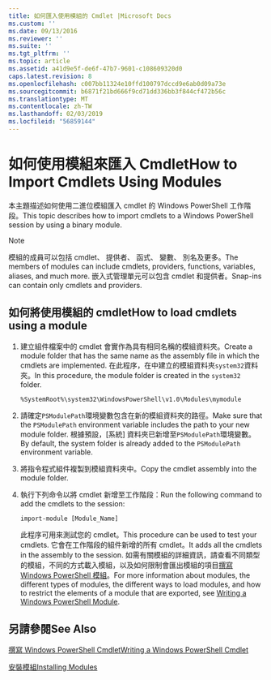 ```yaml
---
title: 如何匯入使用模組的 Cmdlet |Microsoft Docs
ms.custom: ''
ms.date: 09/13/2016
ms.reviewer: ''
ms.suite: ''
ms.tgt_pltfrm: ''
ms.topic: article
ms.assetid: a41d9e5f-de6f-47b7-9601-c108609320d0
caps.latest.revision: 8
ms.openlocfilehash: c007bb11324e10ffd100797dccd9e6ab0d09a73e
ms.sourcegitcommit: b6871f21bd666f9cd71dd336bb3f844cf472b56c
ms.translationtype: MT
ms.contentlocale: zh-TW
ms.lasthandoff: 02/03/2019
ms.locfileid: "56859144"
---
```

# <a name="how-to-import-cmdlets-using-modules"></a><span data-ttu-id="c4f14-102">如何使用模組來匯入 Cmdlet</span><span class="sxs-lookup"><span data-stu-id="c4f14-102">How to Import Cmdlets Using Modules</span></span>

<span data-ttu-id="c4f14-103">本主題描述如何使用二進位模組匯入 cmdlet 的 Windows PowerShell 工作階段。</span><span class="sxs-lookup"><span data-stu-id="c4f14-103">This topic describes how to import cmdlets to a Windows PowerShell session by using a binary module.</span></span>

> [!NOTE]
> <span data-ttu-id="c4f14-104">模組的成員可以包括 cmdlet、 提供者、 函式、 變數、 別名及更多。</span><span class="sxs-lookup"><span data-stu-id="c4f14-104">The members of modules can include cmdlets, providers, functions, variables, aliases, and much more.</span></span> <span data-ttu-id="c4f14-105">嵌入式管理單元可以包含 cmdlet 和提供者。</span><span class="sxs-lookup"><span data-stu-id="c4f14-105">Snap-ins can contain only cmdlets and providers.</span></span>

## <a name="how-to-load-cmdlets-using-a-module"></a><span data-ttu-id="c4f14-106">如何將使用模組的 cmdlet</span><span class="sxs-lookup"><span data-stu-id="c4f14-106">How to load cmdlets using a module</span></span>

1. <span data-ttu-id="c4f14-107">建立組件檔案中的 cmdlet 會實作為具有相同名稱的模組資料夾。</span><span class="sxs-lookup"><span data-stu-id="c4f14-107">Create a module folder that has the same name as the assembly file in which the cmdlets are implemented.</span></span> <span data-ttu-id="c4f14-108">在此程序，在中建立的模組資料夾`system32`資料夾。</span><span class="sxs-lookup"><span data-stu-id="c4f14-108">In this procedure, the module folder is created in the `system32` folder.</span></span>

   `%SystemRoot%\system32\WindowsPowerShell\v1.0\Modules\mymodule`

2. <span data-ttu-id="c4f14-109">請確定`PSModulePath`環境變數包含在新的模組資料夾的路徑。</span><span class="sxs-lookup"><span data-stu-id="c4f14-109">Make sure that the `PSModulePath` environment variable includes the path to your new module folder.</span></span> <span data-ttu-id="c4f14-110">根據預設，[系統] 資料夾已新增至`PSModulePath`環境變數。</span><span class="sxs-lookup"><span data-stu-id="c4f14-110">By default, the system folder is already added to the `PSModulePath` environment variable.</span></span>

3. <span data-ttu-id="c4f14-111">將指令程式組件複製到模組資料夾中。</span><span class="sxs-lookup"><span data-stu-id="c4f14-111">Copy the cmdlet assembly into the module folder.</span></span>

4. <span data-ttu-id="c4f14-112">執行下列命令以將 cmdlet 新增至工作階段：</span><span class="sxs-lookup"><span data-stu-id="c4f14-112">Run the following command to add the cmdlets to the session:</span></span>

   `import-module [Module_Name]`

   <span data-ttu-id="c4f14-113">此程序可用來測試您的 cmdlet。</span><span class="sxs-lookup"><span data-stu-id="c4f14-113">This procedure can be used to test your cmdlets.</span></span> <span data-ttu-id="c4f14-114">它會在工作階段的組件新增的所有 cmdlet。</span><span class="sxs-lookup"><span data-stu-id="c4f14-114">It adds all the cmdlets in the assembly to the session.</span></span> <span data-ttu-id="c4f14-115">如需有關模組的詳細資訊，請查看不同類型的模組，不同的方式載入模組，以及如何限制會匯出模組的項目[撰寫 Windows PowerShell 模組](../module/writing-a-windows-powershell-module.md)。</span><span class="sxs-lookup"><span data-stu-id="c4f14-115">For more information about modules, the different types of modules, the different ways to load modules, and how to restrict the elements of a module that are exported, see [Writing a Windows PowerShell Module](../module/writing-a-windows-powershell-module.md).</span></span>

## <a name="see-also"></a><span data-ttu-id="c4f14-116">另請參閱</span><span class="sxs-lookup"><span data-stu-id="c4f14-116">See Also</span></span>

[<span data-ttu-id="c4f14-117">撰寫 Windows PowerShell Cmdlet</span><span class="sxs-lookup"><span data-stu-id="c4f14-117">Writing a Windows PowerShell Cmdlet</span></span>](./writing-a-windows-powershell-cmdlet.md)

[<span data-ttu-id="c4f14-118">安裝模組</span><span class="sxs-lookup"><span data-stu-id="c4f14-118">Installing Modules</span></span>](../module/installing-a-powershell-module.md)